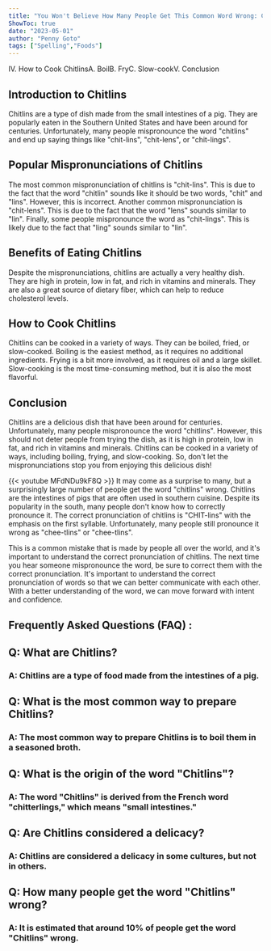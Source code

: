 ```yaml
---
title: "You Won't Believe How Many People Get This Common Word Wrong: Chitlins!"
ShowToc: true 
date: "2023-05-01"
author: "Penny Goto" 
tags: ["Spelling","Foods"]
---
```

IV. How to Cook ChitlinsA. BoilB. FryC. Slow-cookV. Conclusion 

## Introduction to Chitlins

Chitlins are a type of dish made from the small intestines of a pig. They are popularly eaten in the Southern United States and have been around for centuries. Unfortunately, many people mispronounce the word "chitlins" and end up saying things like "chit-lins", "chit-lens", or "chit-lings". 

## Popular Mispronunciations of Chitlins

The most common mispronunciation of chitlins is "chit-lins". This is due to the fact that the word "chitlin" sounds like it should be two words, "chit" and "lins". However, this is incorrect. Another common mispronunciation is "chit-lens". This is due to the fact that the word "lens" sounds similar to "lin". Finally, some people mispronounce the word as "chit-lings". This is likely due to the fact that "ling" sounds similar to "lin". 

## Benefits of Eating Chitlins

Despite the mispronunciations, chitlins are actually a very healthy dish. They are high in protein, low in fat, and rich in vitamins and minerals. They are also a great source of dietary fiber, which can help to reduce cholesterol levels. 

## How to Cook Chitlins

Chitlins can be cooked in a variety of ways. They can be boiled, fried, or slow-cooked. Boiling is the easiest method, as it requires no additional ingredients. Frying is a bit more involved, as it requires oil and a large skillet. Slow-cooking is the most time-consuming method, but it is also the most flavorful. 

## Conclusion

Chitlins are a delicious dish that have been around for centuries. Unfortunately, many people mispronounce the word "chitlins". However, this should not deter people from trying the dish, as it is high in protein, low in fat, and rich in vitamins and minerals. Chitlins can be cooked in a variety of ways, including boiling, frying, and slow-cooking. So, don't let the mispronunciations stop you from enjoying this delicious dish!

{{< youtube MFdNDu9kF8Q >}} 
It may come as a surprise to many, but a surprisingly large number of people get the word "chitlins" wrong. Chitlins are the intestines of pigs that are often used in southern cuisine. Despite its popularity in the south, many people don't know how to correctly pronounce it. The correct pronunciation of chitlins is "CHIT-lins" with the emphasis on the first syllable. Unfortunately, many people still pronounce it wrong as "chee-tlins" or "chee-tlins". 

This is a common mistake that is made by people all over the world, and it's important to understand the correct pronunciation of chitlins. The next time you hear someone mispronounce the word, be sure to correct them with the correct pronunciation. It's important to understand the correct pronunciation of words so that we can better communicate with each other. With a better understanding of the word, we can move forward with intent and confidence.

## Frequently Asked Questions (FAQ) :
<h2>Q: What are Chitlins?</h2>

<h3>A: Chitlins are a type of food made from the intestines of a pig.</h3>

<h2>Q: What is the most common way to prepare Chitlins?</h2>

<h3>A: The most common way to prepare Chitlins is to boil them in a seasoned broth.</h3>

<h2>Q: What is the origin of the word "Chitlins"?</h2>

<h3>A: The word "Chitlins" is derived from the French word "chitterlings," which means "small intestines."</h3>

<h2>Q: Are Chitlins considered a delicacy?</h2>

<h3>A: Chitlins are considered a delicacy in some cultures, but not in others.</h3>

<h2>Q: How many people get the word "Chitlins" wrong?</h2>

<h3>A: It is estimated that around 10% of people get the word "Chitlins" wrong.</h3>





